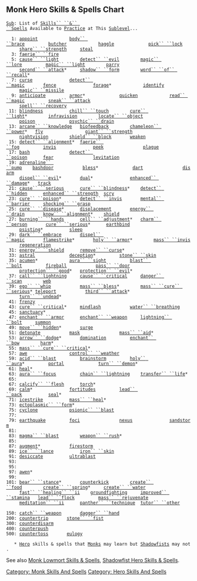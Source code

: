 ## Monk Hero Skills & Spells Chart

[`Sub`](Sublevel "wikilink")`: List of `[`Skills`` ``&`` ``Spells`](:Category:_Skills_And_Spells "wikilink")` Available to `[`Practice`](Practice "wikilink")` at This `[`Sublevel`](Sublevel "wikilink")`...`  
`     `  
`  1: `[`appoint`](Appoint "wikilink")`            `[`body`` ``brace`](Body_Brace "wikilink")`         `[`butcher`](Butcher "wikilink")`            `[`haggle`](Haggle "wikilink")`             `[`pick`` ``lock`](Pick_Lock "wikilink")  
`     `[`share`` ``strength`](Share_Strength "wikilink")`     `[`steal`](Steal "wikilink")  
`  3: `[`faerie`` ``fire`](Faerie_Fire "wikilink")  
`  5: `[`cause`` ``light`](Cause_Light "wikilink")`        `[`detect`` ``evil`](Detect_Evil "wikilink")`        `[`magic`` ``lore`](Magic_Lore "wikilink")`         `[`magic`` ``light`](Magic_Light "wikilink")`        `[`parry`](Parry "wikilink")  
`     `[`second`` ``attack`](Second_Attack "wikilink")`*     `[`shadow`` ``form`](Shadow_Form "wikilink")`        `[`word`` ``of`` ``recall`](Word_Of_Recall "wikilink")`*`  
`  7: `[`curse`](Curse "wikilink")`              `[`detect`` ``magic`](Detect_Magic "wikilink")`       `[`fence`](Fence "wikilink")`              `[`forage`](Forage "wikilink")`*            `[`identify`](Identify_(spell) "wikilink")  
`     `[`magic`` ``missile`](Magic_Missile "wikilink")  
`  9: `[`anticipate`](Anticipate "wikilink")`         `[`armor`](Armor_(spell) "wikilink")`*             `[`quicken`](Quicken "wikilink")`            `[`read`` ``magic`](Read_Magic "wikilink")`         `[`sneak`` ``attack`](Sneak_Attack "wikilink")  
`     `[`spell`` ``recovery`](Spell_Recovery "wikilink")  
` 11: `[`blindness`](Blindness "wikilink")`          `[`chill`` ``touch`](Chill_Touch "wikilink")`        `[`cure`` ``light`](Cure_Light "wikilink")`*        `[`infravision`](Infravision "wikilink")`        `[`locate`` ``object`](Locate_Object "wikilink")  
`     `[`poison`](Poison_(spell) "wikilink")`             `[`psychic`` ``drain`](Psychic_Drain "wikilink")  
` 13: `[`arcane`` ``knowledge`](Arcane_Knowledge "wikilink")`   `[`biofeedback`](Biofeedback "wikilink")`        `[`chameleon`` ``power`](Chameleon_Power "wikilink")`*   `[`fly`](Fly "wikilink")`                `[`giant`` ``strength`](Giant_Strength "wikilink")  
`     `[`nightvision`](Nightvision "wikilink")`        `[`shield`` ``block`](Shield_Block "wikilink")`       `[`weaken`](Weaken "wikilink")  
` 15: `[`detect`` ``alignment`](Detect_Alignment "wikilink")`*  `[`faerie`` ``fog`](Faerie_Fog "wikilink")`         `[`invis`](Invis "wikilink")`              `[`peek`](Peek "wikilink")`               `[`plague`](Plague "wikilink")  
` 17: `[`bash`](Bash "wikilink")`               `[`detect`` ``poison`](Detect_Poison "wikilink")`      `[`fear`](Fear "wikilink")`               `[`levitation`](Levitation "wikilink")  
` 19: `[`adrenaline`` ``pump`](Adrenaline_Pump "wikilink")`    `[`bashdoor`](Bashdoor "wikilink")`           `[`bless`](Bless "wikilink")`*             `[`dart`](Dart_(spell) "wikilink")`               `[`disarm`](Disarm "wikilink")  
`     `[`dispel`` ``evil`](Dispel_Evil "wikilink")`*       `[`dual`](Dual "wikilink")`*              `[`enhanced`` ``damage`](Enhanced_Damage "wikilink")`*   `[`track`](Track "wikilink")  
` 21: `[`cause`` ``serious`](Cause_Serious "wikilink")`      `[`cure`` ``blindness`](Cure_Blindness "wikilink")`*    `[`detect`` ``hidden`](Detect_Hidden "wikilink")`      `[`enhanced`` ``strength`](Enhanced_Strength "wikilink")`  `[`scry`](Scry "wikilink")  
` 23: `[`cure`` ``poison`](Cure_Poison "wikilink")`*       `[`detect`` ``invis`](Detect_Invis "wikilink")`       `[`mental`` ``barrier`](Mental_Barrier "wikilink")`     `[`shocking`` ``grasp`](Shocking_Grasp "wikilink")  
` 25: `[`cure`` ``disease`](Cure_Disease "wikilink")`*      `[`displacement`](Displacement "wikilink")`       `[`energy`` ``drain`](Energy_Drain "wikilink")`       `[`know`` ``alignment`](Know_Alignment "wikilink")`*    `[`shield`](Shield "wikilink")  
` 27: `[`burning`` ``hands`](Burning_Hands "wikilink")`      `[`cell`` ``adjustment`](Cell_Adjustment "wikilink")`*   `[`charm`` ``person`](Charm_Person "wikilink")`       `[`cure`` ``serious`](Cure_Serious "wikilink")`*      `[`earthbind`](Earthbind "wikilink")  
`     `[`psisting`](PsiSting "wikilink")`*          `[`sleep`](Sleep_(spell) "wikilink")  
` 29: `[`dark`` ``embrace`](Dark_Embrace "wikilink")`       `[`dispel`` ``magic`](Dispel_Magic "wikilink")`       `[`flamestrike`](Flamestrike "wikilink")`*       `[`holy`` ``armor`](Holy_Armor "wikilink")`*        `[`mass`` ``invis`](Mass_Invis "wikilink")  
`     `[`regeneration`](Regeneration "wikilink")  
` 31: `[`energy`` ``shield`](Energy_Shield "wikilink")`      `[`remove`` ``curse`](Remove_Curse "wikilink")`*`  
` 33: `[`astral`](Astral "wikilink")`             `[`deception`](Deception "wikilink")`*         `[`stone`` ``skin`](Stone_Skin "wikilink")  
` 35: `[`acumen`](Acumen "wikilink")`*            `[`aura`` ``sight`](Aura_Sight "wikilink")`         `[`blast`` ``bolt`](Blast_Bolt "wikilink")`         `[`fireball`](Fireball "wikilink")`           `[`pass`` ``door`](Pass_Door "wikilink")  
`     `[`protection`` ``good`](Protection_Good "wikilink")`*   `[`protection`` ``evil`](Protection_Evil "wikilink")`*`  
` 37: `[`call`` ``lightning`](Call_Lightning "wikilink")`     `[`cause`` ``critical`](Cause_Critical "wikilink")`     `[`danger`` ``scan`](Danger_Scan "wikilink")`        `[`web`](Web "wikilink")  
` 39: `[`ego`` ``whip`](Ego_Whip "wikilink")`           `[`mass`` ``bless`](Mass_Bless "wikilink")`*        `[`mass`` ``cure`` ``serious`](Mass_Cure_Serious "wikilink")`* `[`teleport`](Teleport "wikilink")`           `[`third`` ``attack`](Third_Attack "wikilink")`*`  
`     `[`turn`` ``undead`](Turn_Undead "wikilink")`*`  
` 41: `[`frenzy`](Frenzy "wikilink")  
` 43: `[`cure`` ``critical`](Cure_Critical "wikilink")`*     `[`mindlash`](Mindlash "wikilink")`           `[`water`` ``breathing`](Water_Breathing "wikilink")  
` 45: `[`sanctuary`](Sanctuary "wikilink")`*`  
` 47: `[`enchant`` ``armor`](Enchant_Armor "wikilink")`      `[`enchant`` ``weapon`](Enchant_Weapon "wikilink")`     `[`lightning`` ``bolt`](Lightning_Bolt "wikilink")`     `[`summon`](Summon "wikilink")  
` 49: `[`move`` ``hidden`](Move_Hidden "wikilink")`*       `[`surge`](Surge "wikilink")  
` 51: `[`detonate`](Detonate "wikilink")`           `[`mask`](Mask "wikilink")`               `[`mass`` ``aid`](Mass_Aid "wikilink")`*`  
` 53: `[`arrow`` ``dodge`](Arrow_Dodge "wikilink")`*       `[`domination`](Domination "wikilink")`         `[`enchant`` ``bow`](Enchant_Bow "wikilink")`        `[`harm`](Harm "wikilink")`*`  
` 55: `[`mass`` ``cure`` ``critical`](Mass_Cure_Critical "wikilink")`*`  
` 57: `[`awe`](Awe "wikilink")`                `[`control`` ``weather`](Control_Weather "wikilink")  
` 59: `[`acid`` ``blast`](Acid_Blast "wikilink")`         `[`brainstorm`](Brainstorm "wikilink")`         `[`holy`` ``aura`](Holy_Aura "wikilink")`*         `[`portal`](Portal "wikilink")`             `[`turn`` ``demon`](Turn_Demon "wikilink")`*`  
` 61: `[`heal`](Heal_(spell) "wikilink")`*`  
` 63: `[`aura`` ``focus`](Aura_Focus "wikilink")`         `[`chain`` ``lightning`](Chain_Lightning "wikilink")`    `[`transfer`` ``life`](Transfer_Life "wikilink")`*`  
` 65: `  
` 67: `[`calcify`` ``flesh`](Calcify_Flesh "wikilink")`      `[`torch`](Torch_(spell) "wikilink")`*`  
` 69: `[`calm`](Calm "wikilink")`*              `[`fortitudes`](Fortitudes "wikilink")`         `[`lead`` ``pack`](Lead_Pack "wikilink")`          `[`seal`](Seal "wikilink")`*`  
` 71: `[`icestrike`](Icestrike "wikilink")`          `[`mass`` ``heal`](Mass_Heal "wikilink")`*`  
` 73: `[`ectoplasmic`` ``form`](Ectoplasmic_Form "wikilink")`*`  
` 75: `[`cyclone`](Cyclone "wikilink")`            `[`psionic`` ``blast`](Psionic_Blast "wikilink")  
` 77: `  
` 79: `[`earthquake`](Earthquake "wikilink")`         `[`foci`](Foci "wikilink")`               `[`nexus`](Nexus "wikilink")`              `[`sandstorm`](Sandstorm "wikilink")  
` 81: `  
` 83: `[`magma`` ``blast`](Magma_Blast "wikilink")`        `[`weapon`` ``rush`](Weapon_Rush "wikilink")`*`  
` 85: `  
` 87: `[`augment`](Augment "wikilink")`*           `[`firestorm`](Firestorm "wikilink")  
` 89: `[`ice`` ``lance`](Ice_Lance "wikilink")`          `[`iron`` ``skin`](Iron_Skin "wikilink")  
` 91: `[`desiccate`](Desiccate "wikilink")`          `[`ultrablast`](Ultrablast "wikilink")  
` 93: `  
` 95: `  
` 97: `[`awen`](Awen "wikilink")`*`  
` 99: `  
`101: `[`bear`` ``stance`](Bear_Stance "wikilink")`*       `[`counterkick`](Counterkick "wikilink")`        `[`create`` ``food`](Create_Food "wikilink")`        `[`create`` ``spring`](Create_Spring "wikilink")`*     `[`create`` ``water`](Create_Water "wikilink")  
`     `[`fast`` ``healing`` ``ii`](Fast_Healing_II "wikilink")`    `[`groundfighting`](Groundfighting "wikilink")`     `[`improved`` ``stamina`](Improved_Stamina "wikilink")`   `[`lead`` ``flock`](Lead_Flock "wikilink")`         `[`mass`` ``rejuvenate`](Mass_Rejuvenate "wikilink")  
`     `[`meditation`` ``ii`](Meditation_II "wikilink")`      `[`panther`` ``technique`](Panther_Technique "wikilink")`  `[`tutor`` ``other`](Tutor_Other "wikilink")  
`     `  
`150: `[`catch`` ``weapon`](Catch_Weapon "wikilink")`       `[`dagger`` ``hand`](Dagger_Hand "wikilink")  
`200: `[`countertrip`](Countertrip "wikilink")`       `[`stone`` ``fist`](Stone_Fist "wikilink")  
`300: `[`counterdisarm`](Counterdisarm "wikilink")  
`400: `[`counterpush`](Counterpush "wikilink")  
`500: `[`countertoss`](Countertoss "wikilink")`       `[`eulogy`](Eulogy "wikilink")  
`     `  
`   * `[`Hero`](:Category:_Hero "wikilink")` skills & spells that `[`Monks`](:Category:_Monks "wikilink")` may learn but `[`Shadowfists`](:Category:_Shadowfists "wikilink")` may not.`

See also [Monk Lowmort Skills &
Spells](:Category:_Monk_Lowmort_Skills_And_Spells "wikilink"),
[Shadowfist Hero Skills &
Spells](:Category:_Shadowfist_Hero_Skills_And_Spells "wikilink").

[Category: Monk Skills And
Spells](Category:_Monk_Skills_And_Spells "wikilink") [Category: Hero
Skills And Spells](Category:_Hero_Skills_And_Spells "wikilink")
